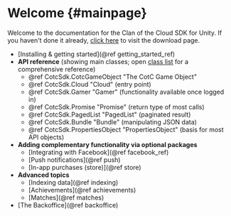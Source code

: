 Welcome {#mainpage}
===========

Welcome to the documentation for the Clan of the Cloud SDK for Unity. If you haven't done it already, [click here](https://github.com/clanofthecloud/unity-sdk/releases) to visit the download page.

- [Installing & getting started](@ref getting_started_ref)
- **API reference** (showing main classes; open [class list](annotated.html) for a comprehensive reference)
  - @ref CotcSdk.CotcGameObject "The CotC Game Object"
  - @ref CotcSdk.Cloud "Cloud" (entry point)
  - @ref CotcSdk.Gamer "Gamer" (functionality available once logged in)
  - @ref CotcSdk.Promise<PromisedT> "Promise" (return type of most calls)
  - @ref CotcSdk.PagedList<DataType> "PagedList" (paginated result)
  - @ref CotcSdk.Bundle "Bundle" (manipulating JSON data)
  - @ref CotcSdk.PropertiesObject "PropertiesObject" (basis for most API objects)
- **Adding complementary functionality via optional packages**
  - [Integrating with Facebook](@ref facebook_ref)
  - [Push notifications](@ref push)
  - [In-app purchases (store)](@ref store)
- **Advanced topics**
  - [Indexing data](@ref indexing)
  - [Achievements](@ref achievements)
  - [Matches](@ref matches)
- [The Backoffice](@ref backoffice)

